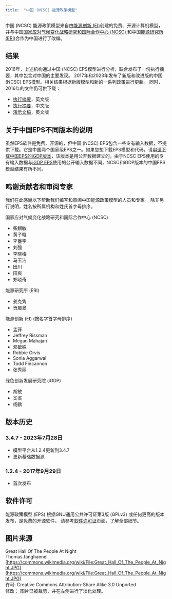 ```yaml
---
title:  "中国 (NCSC) 能源政策模型"
---
```


中国 (NCSC) 能源政策模型来自由[能源创新 (EI)](https://energyinnovation.org/)创建的免费、开源计算机模型，并与中国[国家应对气候变化战略研究和国际合作中心 (NCSC) ](http://www.ncsc.org.cn/)和中国[能源研究所 (ERI)](http://www.eri.org.cn/)合作为中国进行了改编。

## 结果

2016年，上述机构通过中国 (NCSC) EPS模型进行分析，联合发布了一份执行摘要，其中包含对中国的主要发现。 2017年和2023年发布了新版和改进版的中国 (NCSC) EPS模型。相关结果根据新版模型和新的一系列政策进行更新。 同时，2016年的文件仍可供下载：

* [执行摘要](/download/20160704_ExecutiveSummary_EN--FINAL.pdf)，英文版
* [执行摘要](/download/20160703_ExecutiveSummary_CN.PDF)，中文版
* [演示文稿](/download/PolicySolutionsForClimateChange_EnergyInnovation.pdf)，英文版


## 关于中国EPS不同版本的说明

虽然EPS软件是免费、开源的，但中国 (NCSC) EPS包含一些专有输入数据，不提供下载。它是中国两个国家级EPS之一。如果您想下载EPS模型和代码，请[申请下载中国EPS的iGDP版本](https://wkf.ms/3UwdWnS)，该版本是用公开数据建立的。由于NCSC EPS使用的专有输入数据与[iGDP EPS](https://energypolicy.solutions/home/china-igdp/zh)使用的公开输入数据不同，NCSC和iGDP版本的中国EPS模型结果有所不同。


## 鸣谢贡献者和审阅专家

我们在此感谢以下帮助我们编写和审阅中国能源政策模型的人员和专家。 除非另行说明，姓名按所属机构和姓氏首字母排序。

国家应对气候变化战略研究和国际合作中心 (NCSC)

* 柴麒敏
* 黄子晗
* 李墨宇
* 刘强
* 李晓梅
* 马玉洁
* 田川
* 田爽
* 郑晓奇

能源研究所 (ERI)

* 姜克隽
* 贺晨旻

能源创新 (EI) (按名字首字母排序)

* 孟菲
* Jeffrey Rissman
* Megan Mahajan
* 邓敏姝
* Robbie Orvis
* Sonia Aggarwal
* Todd Fincannon
* 张秀丽

绿色创新发展研究院 (iGDP)

* 胡敏
* 奚溪
* 杨鹂

## 版本历史

### **3.4.7 - 2023年7月28日**

* 模型平台从1.2.4更新到3.4.7
* 更新基础数据源

### **1.2.4 - 2017年9月29日**

* 首次发布

## 软件许可

能源政策模型 (EPS) 根据GNU通用公共许可证第3版 (GPLv3) 或任何更高的版本发布，是免费的开源软件。 请参考[软件许可证](../software-license)页面，了解全部细节。

## 图片来源
Great Hall Of The People At Night<br/>
Thomas.fanghaenel<br/>
[https://commons.wikimedia.org/wiki/File:Great_Hall_Of_The_People_At_Night.JPG](https://commons.wikimedia.org/wiki/File:Great_Hall_Of_The_People_At_Night.JPG)<br/>
许可: Creative Commons Attribution-Share Alike 3.0 Unported<br/>
修改： 图片已被裁剪，并在左侧进行了淡化处理。<br/>

